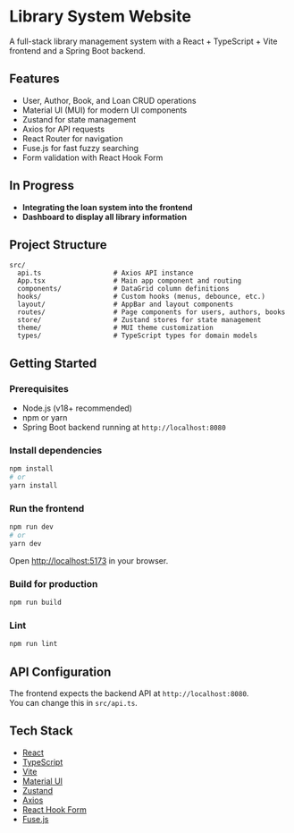 # Library System Website

A full-stack library management system with a React + TypeScript + Vite frontend and a Spring Boot backend.

## Features

- User, Author, Book, and Loan CRUD operations
- Material UI (MUI) for modern UI components
- Zustand for state management
- Axios for API requests
- React Router for navigation
- Fuse.js for fast fuzzy searching
- Form validation with React Hook Form

## In Progress

- **Integrating the loan system into the frontend**
- **Dashboard to display all library information**

## Project Structure

```
src/
  api.ts                  # Axios API instance
  App.tsx                 # Main app component and routing
  components/             # DataGrid column definitions
  hooks/                  # Custom hooks (menus, debounce, etc.)
  layout/                 # AppBar and layout components
  routes/                 # Page components for users, authors, books
  store/                  # Zustand stores for state management
  theme/                  # MUI theme customization
  types/                  # TypeScript types for domain models
```

## Getting Started

### Prerequisites

- Node.js (v18+ recommended)
- npm or yarn
- Spring Boot backend running at `http://localhost:8080`

### Install dependencies

```sh
npm install
# or
yarn install
```

### Run the frontend

```sh
npm run dev
# or
yarn dev
```

Open [http://localhost:5173](http://localhost:5173) in your browser.

### Build for production

```sh
npm run build
```

### Lint

```sh
npm run lint
```

## API Configuration

The frontend expects the backend API at `http://localhost:8080`.  
You can change this in `src/api.ts`.

## Tech Stack

- [React](https://react.dev/)
- [TypeScript](https://www.typescriptlang.org/)
- [Vite](https://vitejs.dev/)
- [Material UI](https://mui.com/)
- [Zustand](https://zustand-demo.pmnd.rs/)
- [Axios](https://axios-http.com/)
- [React Hook Form](https://react-hook-form.com/)
- [Fuse.js](https://fusejs.io/)
